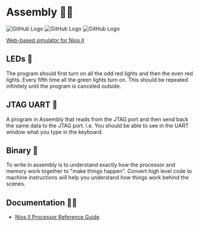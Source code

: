

# Assembly :technologist:
![GitHub Logo](https://img.shields.io/badge/Version-1.0.0-blue) ![GitHub Logo](https://img.shields.io/badge/-Assembly-blue) ![GitHub Logo](https://img.shields.io/badge/-Nios_II-blue)

[Web-based simulator for Nios II]( https://cpulator.01xz.net/?sys=nios-de2)

## LEDs :whale:
The program should first turn on all the odd red lights and then the even red lights. 
Every fifth time all the green lights turn on. This should be repeated 
infinitely until the program is canceled outside. 

## JTAG UART :dolphin: 
A program in Assembly that reads from the JTAG port
and then send back the same data to the JTAG port. i.e. You should be able to see in the UART window what
you type in the keyboard.

## Binary :dolphin: 

To write in assembly is to understand exactly how 
the processor and memory work together to "make things happen".
Convert high level code to machine instructions will help you understand how things work behind the scenes.

## Documentation :man_student:

- [Nios II Processor Reference Guide](https://www.intel.com/content/dam/www/programmable/us/en/pdfs/literature/hb/nios2/n2cpu_nii5v1.pdf) 

